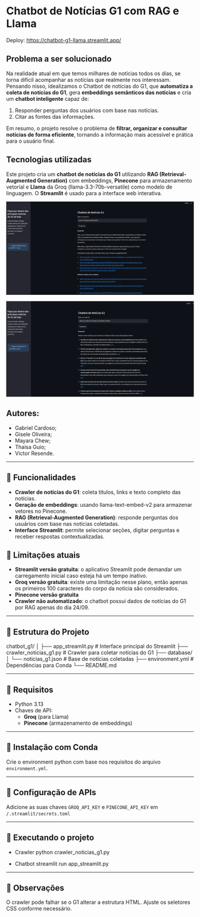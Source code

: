 # Chatbot de Notícias G1 com RAG e Llama

Deploy: https://chatbot-g1-llama.streamlit.app/

## Problema a ser solucionado

Na realidade atual em que temos milhares de notícias todos os dias, se torna difícil acompanhar as notícias que realmente nos interessam. Pensando nisso, idealizamos o Chatbot de notícias do G1, que **automatiza a coleta de notícias do G1**, gera **embeddings semânticos das notícias** e cria um **chatbot inteligente** capaz de:

1. Responder perguntas dos usuários com base nas notícias.
2. Citar as fontes das informações.

Em resumo, o projeto resolve o problema de **filtrar, organizar e consultar notícias de forma eficiente**, tornando a informação mais acessível e prática para o usuário final.

## Tecnologias utilizadas

Este projeto cria um **chatbot de notícias do G1** utilizando **RAG (Retrieval-Augmented Generation)** com embeddings, **Pinecone** para armazenamento vetorial e **Llama** da Groq (llama-3.3-70b-versatile) como modelo de linguagem. O **Streamlit** é usado para a interface web interativa.

![Demonstração 1 Chatbot](images/1_politica.png)

![Demonstração 2 Chatbot](images/2_eua.png)


## Autores: 
- Gabriel Cardoso;
- Gisele Oliveira;
- Mayara Chew;
- Thaisa Guio;
- Victor Resende.

---

## 🔹 Funcionalidades

- **Crawler de notícias do G1**: coleta títulos, links e texto completo das notícias.
- **Geração de embeddings**: usando llama-text-embed-v2 para armazenar vetores no Pinecone.
- **RAG (Retrieval-Augmented Generation)**: responde perguntas dos usuários com base nas notícias coletadas.
- **Interface Streamlit**: permite selecionar seções, digitar perguntas e receber respostas contextualizadas.

## 🔹 Limitações atuais

- **Streamlit versão gratuita**: o aplicativo Streamlit pode demandar um carregamento inicial caso esteja há um tempo inativo.
- **Groq versão gratuita**: existe uma limitação nesse plano, então apenas os primeiros 100 caracteres do corpo da notícia são considerados.
- **Pinecone versão gratuita**
- **Crawler não automatizado**: o chatbot possui dados de notícias do G1 por RAG apenas do dia 24/09.

---

## 🔹 Estrutura do Projeto
chatbot_g1/
│
├── app_streamlit.py # Interface principal do Streamlit
├── crawler_noticias_g1.py # Crawler para coletar notícias do G1
├── database/
│ └── noticias_g1.json # Base de notícias coletadas
├── environment.yml # Dependências para Conda
└── README.md


---

## 🔹 Requisitos

- Python 3.13
- Chaves de API:
  - **Groq** (para Llama)
  - **Pinecone** (armazenamento de embeddings)

---

## 🔹 Instalação com Conda

Crie o environment python com base nos requisitos do arquivo `environment.yml`.

---

## 🔹 Configuração de APIs

Adicione as suas chaves `GROQ_API_KEY` e `PINECONE_API_KEY` em `/.streamlit/secrets.toml`

---

## 🔹 Executando o projeto

- Crawler
python crawler_noticias_g1.py

- Chatbot
streamlit run app_streamlit.py

---

## 🔹 Observações

O crawler pode falhar se o G1 alterar a estrutura HTML. Ajuste os seletores CSS conforme necessário.
